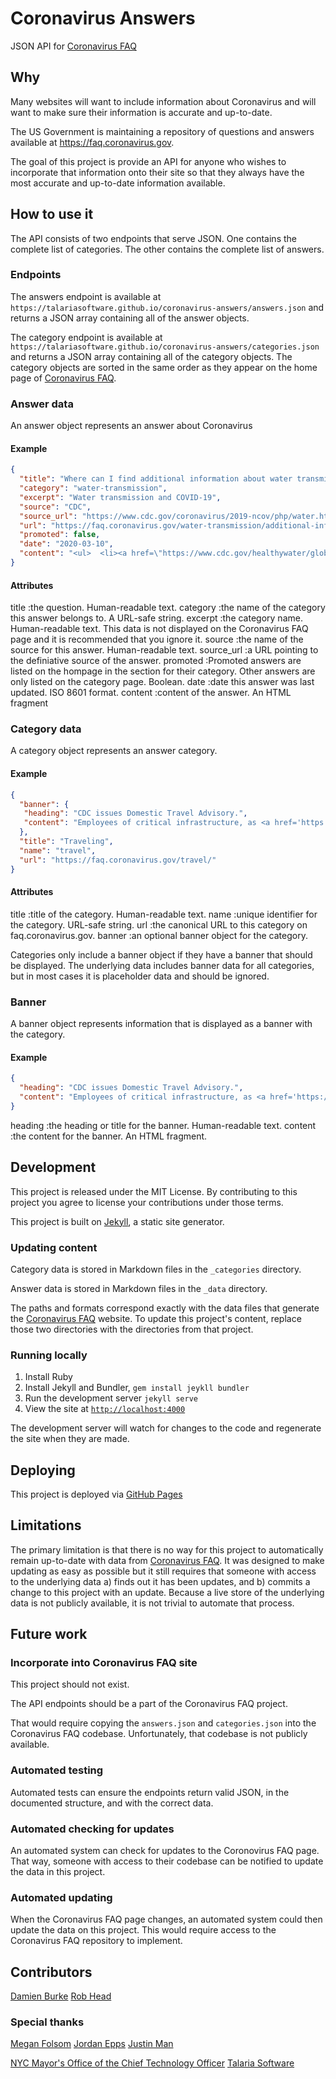 # Coronavirus Answers

JSON API for [Coronavirus FAQ](faq.coronavirus.gov)

## Why

Many websites will want to include information about Coronavirus and will want to make sure their information is accurate and up-to-date.

The US Government is maintaining a repository of questions and answers available at https://faq.coronavirus.gov.

The goal of this project is provide an API for anyone who wishes to incorporate that information onto their site so that they always have the most accurate and up-to-date information available.

## How to use it

The API consists of two endpoints that serve JSON. One contains the complete list of categories. The other contains the complete list of answers.

### Endpoints

The answers endpoint is available at `https://talariasoftware.github.io/coronavirus-answers/answers.json` and returns a JSON array containing all of the answer objects.

The category endpoint is available at `https://talariasoftware.github.io/coronavirus-answers/categories.json` and returns a JSON array containing all of the category objects. The category objects are sorted in the same order as they appear on the home page of [Coronavirus FAQ](faq.coronavirus.gov).

### Answer data

An answer object represents an answer about Coronavirus

#### Example
```json
{
  "title": "Where can I find additional information about water transmission and COVID-19?",
  "category": "water-transmission",
  "excerpt": "Water transmission and COVID-19",
  "source": "CDC",
  "source_url": "https://www.cdc.gov/coronavirus/2019-ncov/php/water.html",
  "url": "https://faq.coronavirus.gov/water-transmission/additional-information-about-water-transmission-and-covid-19/",
  "promoted": false,
  "date": "2020-03-10",
  "content": "<ul>  <li><a href=\"https://www.cdc.gov/healthywater/global/sanitation/workers_handlingwaste.html\">CDC: Guidance for reducing health risks to workers handling human waste or sewage</a></li> </ul>"
}
```

#### Attributes

title
:the question. Human-readable text.
category
:the name of the category this answer belongs to. A URL-safe string.
excerpt
:the category name. Human-readable text. This data is not displayed on the Coronavirus FAQ page and it is recommended that you ignore it.
source
:the name of the source for this answer. Human-readable text.
source_url
:a URL pointing to the definiative source of the answer.
promoted
:Promoted answers are listed on the hompage in the section for their category. Other answers are only listed on the category page. Boolean.
date
:date this answer was last updated. ISO 8601 format.
content
:content of the answer. An HTML fragment

### Category data

A category object represents an answer category.

#### Example
```json
{
  "banner": {
   "heading": "CDC issues Domestic Travel Advisory.",
   "content": "Employees of critical infrastructure, as <a href='https://www.cisa.gov/publication/guidance-essential-critical-infrastructure-workforce'>defined by the Department of Homeland Security</a>, have a special responsibility to maintain normal work schedule."
  },
  "title": "Traveling",
  "name": "travel",
  "url": "https://faq.coronavirus.gov/travel/"
}
```

#### Attributes

title
:title of the category. Human-readable text.
name
:unique identifier for the category. URL-safe string.
url
:the canonical URL to this category on faq.coronavirus.gov.
banner
:an optional banner object for the category.

Categories only include a banner object if they have a banner that should be displayed. The underlying data includes banner data for all categories, but in most cases it is placeholder data and should be ignored.

### Banner

A banner object represents information that is displayed as a banner with the category.

#### Example
```json
{
  "heading": "CDC issues Domestic Travel Advisory.",
  "content": "Employees of critical infrastructure, as <a href='https://www.cisa.gov/publication/guidance-essential-critical-infrastructure-workforce'>defined by the Department of Homeland Security</a>, have a special responsibility to maintain normal work schedule."
}
```

heading
:the heading or title for the banner. Human-readable text.
content
:the content for the banner. An HTML fragment.

## Development

This project is released under the MIT License. By contributing to this project you agree to license your contributions under those terms.

This project is built on [Jekyll](https://jekyllrb.com), a static site generator.

### Updating content

Category data is stored in Markdown files in the `_categories` directory.

Answer data is stored in Markdown files in the `_data` directory.

The paths and formats correspond exactly with the data files that generate the [Coronavirus FAQ](https://faq.coronavirus.gov/) website. To update this project's content, replace those two directories with the directories from that project.

### Running locally

1. Install Ruby
2. Install Jekyll and Bundler, `gem install jeykll bundler`
3. Run the development server `jekyll serve`
4. View the site at [`http://localhost:4000`](http://localhost:4000)

The development server will watch for changes to the code and regenerate the site when they are made.

## Deploying

This project is deployed via [GitHub Pages](https://pages.github.com)

## Limitations

The primary limitation is that there is no way for this project to automatically remain up-to-date with data from [Coronavirus FAQ](https://faq.coronavirus.gov/). It was designed to make updating as easy as possible but it still requires that someone with access to the underlying data a) finds out it has been updates, and b) commits a change to this project with an update. Because a live store of the underlying data is not publicly available, it is not trivial to automate that process.

## Future work

### Incorporate into Coronavirus FAQ site

This project should not exist.

The API endpoints should be a part of the Coronavirus FAQ project.

That would require copying the `answers.json` and `categories.json` into the Coronavirus FAQ codebase. Unfortunately, that codebase is not publicly available.

### Automated testing

Automated tests can ensure the endpoints return valid JSON, in the documented structure, and with the correct data.

### Automated checking for updates

An automated system can check for updates to the Coronovirus FAQ page. That way, someone with access to their codebase can be notified to update the data in this project.

### Automated updating

When the Coronavirus FAQ page changes, an automated system could then update the data on this project. This would require access to the Coronavirus FAQ repository to implement.

## Contributors

[Damien Burke](https://github.com/exmember)
[Rob Head](https://github.com/roberthead)

### Special thanks

[Megan Folsom](https://github.com/mfolsom)
[Jordan Epps](https://github.com/jkepps)
[Justin Man](https://github.com/jisaf)

[NYC Mayor's Office of the Chief Technology Officer](https://www1.nyc.gov/assets/cto/)
[Talaria Software](https://www.talariasoftware.com)
